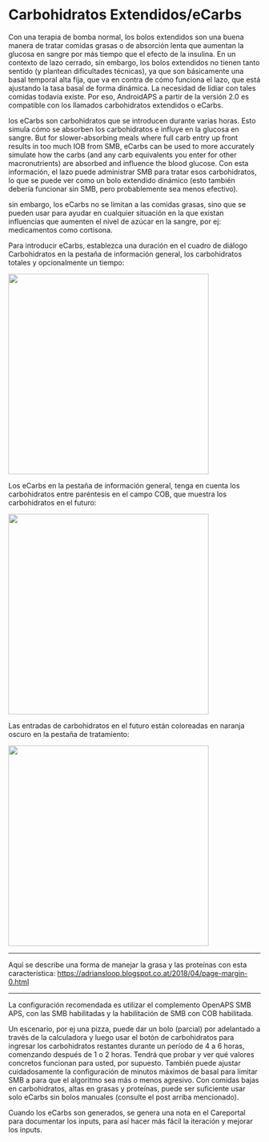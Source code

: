 # Carbohidratos Extendidos/eCarbs

Con una terapia de bomba normal, los bolos extendidos son una buena manera de tratar comidas grasas o de absorción lenta que aumentan la glucosa en sangre por más tiempo que el efecto de la insulina. En un contexto de lazo cerrado, sin embargo, los bolos extendidos no tienen tanto sentido (y plantean dificultades técnicas), ya que son básicamente una basal temporal alta fija, que va en contra de cómo funciona el lazo, que está ajustando la tasa basal de forma dinámica. La necesidad de lidiar con tales comidas todavía existe. Por eso, AndroidAPS a partir de la versión 2.0 es compatible con los llamados carbohidratos extendidos o eCarbs.

los eCarbs son carbohidratos que se introducen durante varias horas. Esto simula cómo se absorben los carbohidratos e influye en la glucosa en sangre. But for slower-absorbing meals where full carb entry up front results in too much IOB from SMB, eCarbs can be used to more accurately simulate how the carbs (and any carb equivalents you enter for other macronutrients) are absorbed and influence the blood glucose. Con esta información, el lazo puede administrar SMB para tratar esos carbohidratos, lo que se puede ver como un bolo extendido dinámico (esto también debería funcionar sin SMB, pero probablemente sea menos efectivo).

sin embargo, los eCarbs no se limitan a las comidas grasas, sino que se pueden usar para ayudar en cualquier situación en la que existan influencias que aumenten el nivel de azúcar en la sangre, por ej: medicamentos como cortisona.

Para introducir eCarbs, establezca una duración en el cuadro de diálogo Carbohidratos en la pestaña de información general, los carbohidratos totales y opcionalmente un tiempo:

<img src="https://1.bp.blogspot.com/-gnWKSBIBO2g/WuTPV0Rya3I/AAAAAAAAAEg/BvqiZYrsuKcgbny5t1sHWlPS6feWq-xEwCLcBGAs/s1600/Screenshot_20180427-144305.png" width=400>

Los eCarbs en la pestaña de información general, tenga en cuenta los carbohidratos entre paréntesis en el campo COB, que muestra los carbohidratos en el futuro:

<img src="https://4.bp.blogspot.com/-sgc9XdUeaoQ/WuTPXxfaIuI/AAAAAAAAAEk/p7toa_aq_oIWWTnzoQFUPHt4JdPkaXrwwCLcBGAs/s1600/Screenshot_20180427-144324.png" width=400>

Las entradas de carbohidratos en el futuro están coloreadas en naranja oscuro en la pestaña de tratamiento:

<img src="https://user-images.githubusercontent.com/1732305/38613978-e6d1748e-3d8b-11e8-9d62-154fe73443da.png" width=400>

* * *

Aquí se describe una forma de manejar la grasa y las proteínas con esta característica: https://adriansloop.blogspot.co.at/2018/04/page-margin-0.html

* * *

La configuración recomendada es utilizar el complemento OpenAPS SMB APS, con las SMB habilitadas y la habilitación de SMB con COB habilitada.

Un escenario, por ej una pizza, puede dar un bolo (parcial) por adelantado a través de la calculadora y luego usar el botón de carbohidratos para ingresar los carbohidratos restantes durante un período de 4 a 6 horas, comenzando después de 1 o 2 horas. Tendrá que probar y ver qué valores concretos funcionan para usted, por supuesto. También puede ajustar cuidadosamente la configuración de minutos máximos de basal para limitar SMB a para que el algoritmo sea más o menos agresivo. Con comidas bajas en carbohidratos, altas en grasas y proteínas, puede ser suficiente usar solo eCarbs sin bolos manuales (consulte el post arriba mencionado).

Cuando los eCarbs son generados, se genera una nota en el Careportal para documentar los inputs, para así hacer más fácil la iteración y mejorar los inputs.